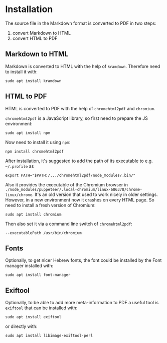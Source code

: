 
# Installation

The source file in the Markdown format is converted to PDF in two steps:

1. convert Markdown to HTML
2. convert HTML to PDF

## Markdown to HTML

Markdown is converted to HTML with the help of `kramdown`.
Therefore need to install it with:

```
sudo apt install kramdown
```

## HTML to PDF

HTML is converted to PDF with the help of `chromehtml2pdf` and `chromium`.

`chromehtml2pdf` is a JavaScript library, so first need to prepare
the JS environment:

```
sudo apt install npm
```

Now need to install it using `npm`:

```
npm install chromehtml2pdf
```

After installation, it's suggested to add the path
of its executable to e.g. `~/.profile` as

```
export PATH="$PATH:/.../chromehtml2pdf/node_modules/.bin/"
```

Also it provides the executable of the Chromium browser in
`./node_modules/puppeteer/.local-chromium/linux-686378/chrome-linux/chrome`.
It's an old version that used to work nicely in older settings.
However, in a new environment now it crashes on every HTML page.
So need to install a fresh version of Chromium:

```
sudo apt install chromium
```

Then also set it via a command line switch of `chromehtml2pdf`:

```
--executablePath /usr/bin/chromium
```

## Fonts

Optionally, to get nicer Hebrew fonts, the font could be installed
by the Font manager installed with:

```
sudo apt install font-manager
```

## Exiftool

Optionally, to be able to add more meta-information to PDF
a useful tool is `exiftool` that can be installed with:

```
sudo apt install exiftool
```

or directly with:

```
sudo apt install libimage-exiftool-perl
```
